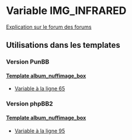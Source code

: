 # Variable IMG_INFRARED
[Explication sur le forum des forums](http://forum.forumactif.com/t294113-listing-des-variables#IMG_INFRARED)
## Utilisations dans les templates
### Version PunBB
#### [Template album_nuffimage_box](punbb/album_nuffimage_box.md)
* [Variable à la ligne 65](../punbb/album_nuffimage_box.tpl#L65)
### Version phpBB2
#### [Template album_nuffimage_box](subsilver/album_nuffimage_box.md)
* [Variable à la ligne 95](../subsilver/album_nuffimage_box.tpl#L95)